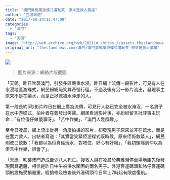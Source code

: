 ```yaml
---
title: "澳門男颱風游蝶式遭恥笑　原來是救人英雄"
author: "立場報道"
date: "2017-08-24T12:47:00"
categories:
  - "澳門"
tags:
  - "天鴿"
image: "http://web.archive.org/web/2021im_/https://assets.thestandnews.com/media/photos/butterfly-05_DQ8Xl.png"
original_url: "thestandnews.com/澳門/澳門男颱風游蝶式遭恥笑-原來是救人英雄"
---
```

![](http://web.archive.org/web/2021im_/https://assets.thestandnews.com/media/photos/butterfly-05_DQ8Xl.png)
> 圖片來源：網絡片段截圖

「天鴿」昨日吹襲澳門，引發多區嚴重水浸。昨日網上流傳一段影片，可見有人在水浸地區游蝶式，網民紛紛恥笑其奇怪行徑。不過及後有另一影片流出，發現事主原來不是在嬉水，而是正拯救被水沖走的人。

第一段長約5秒影片昨日在網上廣為流傳，可見行人路已完全被水淹沒，一名男子在水中游蝶式，拍片者在旁發出笑聲。網民看過影片後，亦紛紛留言批評事主玩命：「有位傻仔做傻事呀」、「苦中作樂」、「澳門人幾風趣」。

至今日凌晨，網上流出從另一角度拍攝的影片，卻發現男子原來並非在嬉水，而是在奮力救人。出帖者寫道：「其實當笑緊佢游蝶式既時候，原來佢係救緊人」，網民則改口致歉：「我都以為佢真係玩水，對唔住，好心有好報」、「我初頭睇到仲以為佢苦中作樂，誤會了」。

「天鴿」吹襲澳門造成至少八人死亡。搜救人員在凌晨於典雅灣停車場地庫先後發現兩具遺體，相信是昨日中午被洪水圍困的兩名男子。外港客運碼頭和氹仔客運碼頭的設施受損嚴重，經搶修及檢查後外港碼頭今日早上7時起有限度復航。